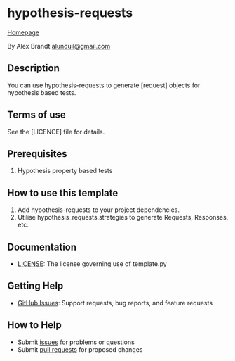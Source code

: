 # hypothesis-requests

[Homepage][repository]

By Alex Brandt <alunduil@gmail.com>

## Description

You can use hypothesis-requests to generate [request] objects for hypothesis
based tests.

## Terms of use

See the [LICENCE] file for details.

## Prerequisites

1. Hypothesis property based tests

## How to use this template

1. Add hypothesis-requests to your project dependencies.
1. Utilise hypothesis_requests.strategies to generate Requests, Responses, etc.

## Documentation

* [LICENSE]: The license governing use of template.py

## Getting Help

* [GitHub Issues][issues]: Support requests, bug reports, and feature requests

## How to Help

* Submit [issues] for problems or questions
* Submit [pull requests] for proposed changes

[create a repo]: https://docs.github.com/en/get-started/quickstart/create-a-repo
[issues]: https://github.com/alunduil/hypothesis-requests/issues
[LICENSE]: ./LICENSE
[pull requests]: https://github.com/alunduil/hypothesis-requests/pulls
[repository]: https://github.com/alunduil/hypothesis-requests
[Cookiecutter]: https://github.com/cookiecutter/cookiecutter

